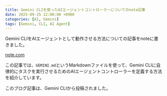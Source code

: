 ```yaml
---
title: Gemini CLIを使ったAIエージェントコントローラーについてのnote記事
date: 2025-09-25 12:00:00 +0900
categories: [AI, Gemini]
tags: [Gemini, CLI, AI Agent]
---
```


Gemini CLIをAIエージェントとして動作させる方法についての記事をnoteに書きました。

[note.com](https://note.com/hantani/n/nf194ca9641db)

この記事では、`GEMINI.md`というMarkdownファイルを使って、Gemini CLIに自律的にタスクを実行させるためのAIエージェントコントローラーを定義する方法を紹介しています。

このブログ記事は、Gemini CLIから投稿されました。
